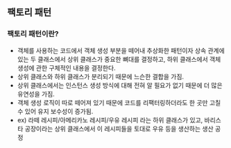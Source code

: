## 팩토리 패턴

### 팩토리 패턴이란?
- 객체를 사용하는 코드에서 객체 생성 부분을 떼어내 추상화한 패턴이자 상속 관계에 있는 두 클래스에서 상위 클래스가 중요한 뼈대를 결정하고, 하위 클래스에서 객체 생성에 관한 구체적인 내용을 결정한다.
- 상위 클래스와 하위 클래스가 분리되기 때문에 느슨한 결합을 가짐.
- 상위 클래스에서는 인스턴스 생성 방식에 대해 전혀 알 필요가 없기 때문에 더 많은 유연성을 가짐.
- 객체 생성 로직이 따로 떼어져 있기 때문에 코드를 리팩터링하더라도 한 곳만 고칠 수 있어 유지 보수성이 증가됨.
- ex) 라떼 레시피/아메리카노 레시피/우유 레시피 라는 하위 클래스가 있고, 바리스타 공장이라는 상위 클래스에서 이 레시피들을 토대로 우유 등을 생산하는 생산 공정

